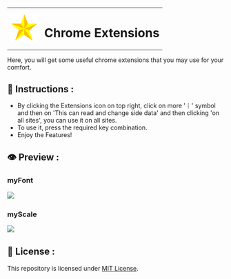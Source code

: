<table align='center' border='0'><tr><td><img src='https://github.com/AshishAntil07/AshishAntil07/blob/home/5pointedStar.svg' height='65px' width='65px'></td> <td><h1>Chrome Extensions</h1></td></tr></table>
Here, you will get some useful chrome extensions that you may use for your comfort.

## 📄 Instructions :
<ul>
  <li>By clicking the Extensions icon on top right, click on more '&vellip;' symbol and then on 'This can read and change side data' and then clicking 'on all sites', you can use it on all sites.</li>
  <li>To use it, press the required key combination.</li>
  <li>Enjoy the Features!</li>
</ul>

## 👁️ Preview :

### myFont
<img src = 'https://github.com/AshishAntil07/AshishAntil07/blob/ChromeExtensions/MyFontPreview.gif'>

### myScale
<img src = 'https://github.com/AshishAntil07/AshishAntil07/blob/ChromeExtensions/MyScalePreview.gif'>

## 📰 License :
This repository is licensed under [MIT License](https://github.com/AshishAntil07/ChromeExtensions/blob/main/LICENSE).
